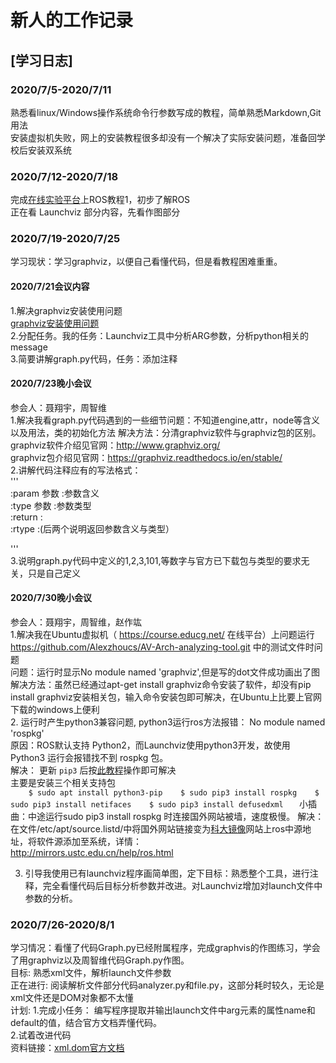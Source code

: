 # 新人的工作记录

## [学习日志]

### 2020/7/5-2020/7/11

  熟悉看linux/Windows操作系统命令行参数写成的教程，简单熟悉Markdown,Git用法  
  安装虚拟机失败，网上的安装教程很多却没有一个解决了实际安装问题，准备回学校后安装双系统  
  
### 2020/7/12-2020/7/18  

  完成[在线实验平台](https://course.educg.net)上ROS教程1，初步了解ROS  
  正在看 Launchviz 部分内容，先看作图部分  
  
### 2020/7/19-2020/7/25

学习现状：学习graphviz，以便自己看懂代码，但是看教程困难重重。

#### 2020/7/21会议内容 
 1.解决graphviz安装使用问题  
[graphviz安装使用问题](https://github.com/NieXiangyu/my-work/blob/master/graphviz%E5%AE%89%E8%A3%85%E4%BD%BF%E7%94%A8%E9%97%AE%E9%A2%98.md)  
 2.分配任务。我的任务：Launchviz工具中分析ARG参数，分析python相关的message      
 3.简要讲解graph.py代码，任务：添加注释     
 
 #### 2020/7/23晚小会议
 参会人：聂翔宇，周智维     
 1.解决我看graph.py代码遇到的一些细节问题：不知道engine,attr，node等含义以及用法，类的初始化方法
    解决方法：分清graphviz软件与graphviz包的区别。      
    graphviz软件介绍见官网：http://www.graphviz.org/  
    graphviz包介绍见官网：https://graphviz.readthedocs.io/en/stable/   
 2.讲解代码注释应有的写法格式：  
   '''        
      :param 参数 :参数含义     
      :type 参数 :参数类型      
      :return :    
      :rtype :(后两个说明返回参数含义与类型）     
           
   '''      
  3.说明graph.py代码中定义的1,2,3,101,等数字与官方已下载包与类型的要求无关，只是自己定义    
  
  #### 2020/7/30晚小会议
 参会人：聂翔宇，周智维，赵作竑  
 1.解决我在Ubuntu虚拟机（ https://course.educg.net/ 在线平台）上问题运行 https://github.com/Alexzhoucs/AV-Arch-analyzing-tool.git 中的测试文件时问题   
   问题：运行时显示No module named 'graphviz',但是写的dot文件成功画出了图  
   解决方法：虽然已经通过apt-get install graphviz命令安装了软件，却没有pip install graphviz安装相关包，输入命令安装包即可解决，在Ubuntu上比要上官网下载的windows上便利    
 2. 运行时产生python3兼容问题, python3运行ros方法报错： No module named 'rospkg'      
    原因：ROS默认支持 Python2，而Launchviz使用python3开发，故使用 Python3 运行会报错找不到 rospkg 包。    
    解决： 更新 `pip3` 后按[此教程](https://blog.csdn.net/weixin_43046653/article/details/102930894)操作即可解决       
          主要是安装三个相关支持包  
            ```    
            $ sudo apt install python3-pip   
            $ sudo pip3 install rospkg   
            $ sudo pip3 install netifaces   
            $ sudo pip3 install defusedxml   
            ``` 
        小插曲：中途运行sudo pip3 install rospkg 时连接国外网站被墙，速度极慢。
        解决：在文件/etc/apt/source.listd/中将国外网站链接变为[科大镜像](http://mirrors.ustc.edu.cn/)网站上ros中源地址，将软件源添加至系统，详情：      
        http://mirrors.ustc.edu.cn/help/ros.html      
       
 3. 引导我使用已有launchviz程序画简单图，定下目标：熟悉整个工具，进行注释，完全看懂代码后目标分析参数并改进。对Launchviz增加对launch文件中参数的分析。
 
  ### 2020/7/26-2020/8/1  
  学习情况：看懂了代码Graph.py已经附属程序，完成graphvis的作图练习，学会了用graphviz以及周智维代码Graph.py作图。   
  目标:    熟悉xml文件，解析launch文件参数  
  正在进行:  阅读解析文件部分代码analyzer.py和file.py，这部分耗时较久，无论是xml文件还是DOM对象都不太懂   
  计划: 1.完成小任务： 编写程序提取并输出launch文件中arg元素的属性name和default的值，结合官方文档弄懂代码。       
        2.试着改进代码  
 资料链接：[xml.dom官方文档](https://docs.python.org/2/library/xml.dom.minidom.html)    

      

 
   
   
    
    
 




   
   
   
   

 

